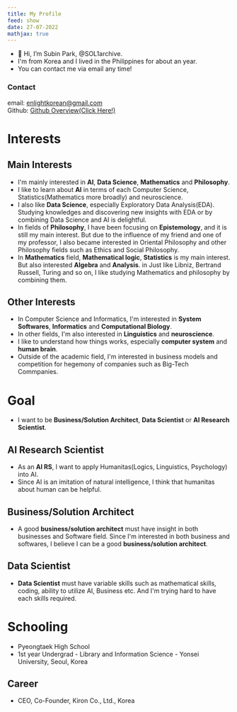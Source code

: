 ```yaml
---
title: My Profile
feed: show
date: 27-07-2022
mathjax: true
---
```


- 👋 Hi, I’m Subin Park, @SOL1archive.
- I'm from Korea and I lived in the Philippines for about an year.
- You can contact me via email any time!

### Contact
email: enlightkorean@gmail.com   
Github: [Github Overview(Click Here!)](https://github.com/SOL1archive)

# Interests
## Main Interests
- I'm mainly interested in **AI**, **Data Science**, **Mathematics** and **Philosophy**.
- I like to learn about **AI** in terms of each Computer Science, Statistics(Mathematics more broadly) and neuroscience.
- I also like **Data Science**, especially Exploratory Data Analysis(EDA). Studying knowledges and discovering new insights with EDA or by combining Data Science and AI is delightful.
- In fields of **Philosophy**, I have been focusing on **Epistemology**, and it is still my main interest. But due to the influence of my friend and one of my professor, I also became interested in Oriental Philosophy and other Philosophy fields such as Ethics and Social Philosophy.
- In **Mathematics** field, **Mathematical logic**, **Statistics** is my main interest. But also interested **Algebra** and **Analysis**. in Just like Libniz, Bertrand Russell, Turing and so on, I like studying Mathematics and philosophy by combining them.

## Other Interests
- In Computer Science and Informatics, I'm interested in **System Softwares**, **Informatics** and **Computational Biology**.
- In other fields, I'm also interested in **Linguistics** and **neuroscience**.
- I like to understand how things works, especially **computer system** and **human brain**.
- Outside of the academic field, I'm interested in business models and competition for hegemony of companies such as Big-Tech Commpanies.

# Goal
- I want to be **Business/Solution Architect**, **Data Scientist** or **AI Research Scientist**. 
## AI Research Scientist
- As an **AI RS**, I want to apply Humanitas(Logics, Linguistics, Psychology) into AI.
- Since AI is an imitation of natural intelligence, I think that humanitas about human can be helpful.
## Business/Solution Architect
- A good **business/solution architect** must have insight in both businesses and Software field. Since I'm interested in both business and softwares, I believe I can be a good **business/solution architect**.
## Data Scientist
- **Data Scientist** must have variable skills such as mathematical skills, coding, ability to utilize AI, Business etc. And I'm trying hard to have each skills required.

# Schooling
- Pyeongtaek High School
- 1st year Undergrad - Library and Information Science - Yonsei University, Seoul, Korea

## Career
- CEO, Co-Founder, Kiron Co., Ltd., Korea
